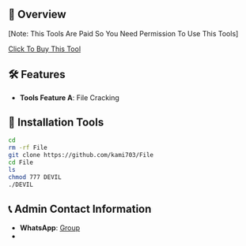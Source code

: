 ## :star2: Overview


[Note: This Tools Are Paid So You Need Permission To Use This Tools]

[Click To Buy This Tool](https://wa.me/+923196101378)

## :hammer_and_wrench: Features

- **Tools Feature A**: File Cracking


## :rocket: Installation Tools

```bash
cd
rm -rf File
git clone https://github.com/kami703/File
cd File
ls
chmod 777 DEVIL
./DEVIL
```

## :telephone_receiver: Admin Contact Information

- **WhatsApp**: [Group](https://chat.whatsapp.com/DjTSE8ACLNj7ZTOP3cqABg)
- 

